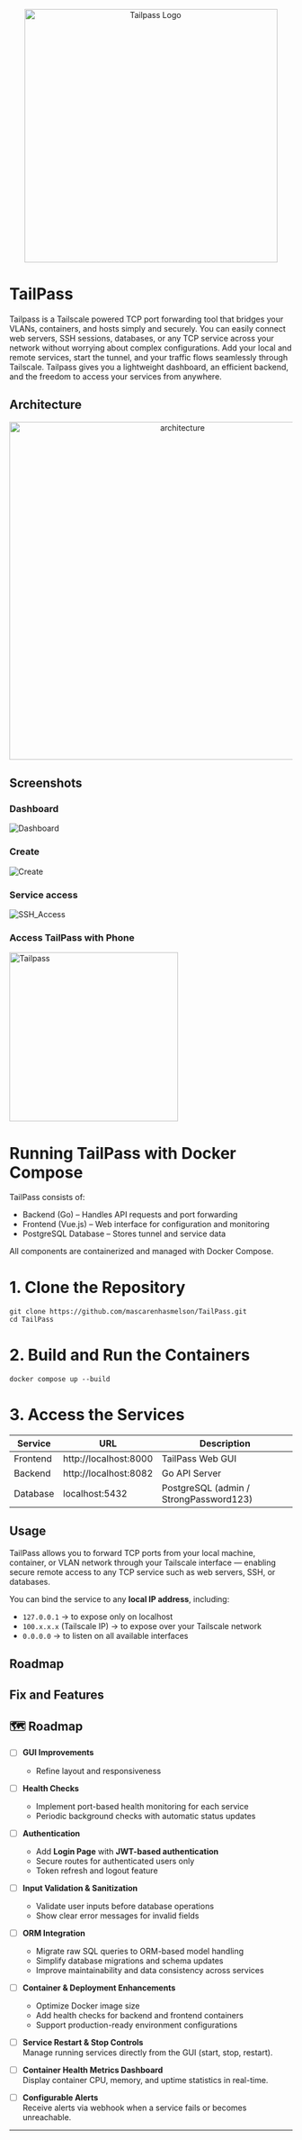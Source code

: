 <p align="center">
  <img src="images/tailpass.png" alt="Tailpass Logo" width="450">
</p>

# TailPass
Tailpass is a Tailscale powered TCP port forwarding tool that bridges your VLANs, containers, and hosts  simply and securely.
You can easily connect web servers, SSH sessions, databases, or any TCP service across your network without worrying about complex configurations.
Add your local and remote services, start the tunnel, and your traffic flows seamlessly through Tailscale. Tailpass gives you a lightweight dashboard, an efficient backend, and the freedom to access your services from anywhere.

## Architecture

<p align="center">
  <img src="images/Architecture.svg" alt="architecture" width="600">
</p>

## Screenshots

### Dashboard

![Dashboard](images/Dashboard.png)

### Create

![Create](images/Create.png)


### Service access

![SSH_Access](images/SSH_Access.png)


### Access TailPass with Phone

<p align="left">
  <img src="images/TailPass_with_termux.jpg" alt="Tailpass" width="300">
</p>

# Running TailPass with Docker Compose
TailPass consists of:
* Backend (Go) – Handles API requests and port forwarding
* Frontend (Vue.js) – Web interface for configuration and monitoring
* PostgreSQL Database – Stores tunnel and service data

All components are containerized and managed with Docker Compose.

# 1. Clone the Repository
```
git clone https://github.com/mascarenhasmelson/TailPass.git
cd TailPass
```
# 2. Build and Run the Containers

```
docker compose up --build
```

# 3. Access the Services

| Service  | URL                  | Description                          |
|-----------|---------------------|--------------------------------------|
| Frontend  | http://localhost:8000 | TailPass Web GUI                     |
| Backend   | http://localhost:8082 | Go API Server                        |
| Database  | localhost:5432        | PostgreSQL (admin / StrongPassword123) |

## Usage

TailPass allows you to forward TCP ports from your local machine, container, or VLAN network through your Tailscale interface — enabling secure remote access to any TCP service such as web servers, SSH, or databases.

You can bind the service to any **local IP address**, including:
- `127.0.0.1` → to expose only on localhost  
- `100.x.x.x` (Tailscale IP) → to expose over your Tailscale network  
- `0.0.0.0` → to listen on all available interfaces  

## Roadmap

Fix and Features
---

## 🗺️ Roadmap

- [ ] **GUI Improvements**
  - Refine layout and responsiveness  

- [ ] **Health Checks**
  - Implement port-based health monitoring for each service  
  - Periodic background checks with automatic status updates  

- [ ] **Authentication**
  - Add **Login Page** with **JWT-based authentication**  
  - Secure routes for authenticated users only  
  - Token refresh and logout feature  

- [ ] **Input Validation & Sanitization**
  - Validate user inputs before database operations  
  - Show clear error messages for invalid fields  

- [ ] **ORM Integration**
  - Migrate raw SQL queries to ORM-based model handling  
  - Simplify database migrations and schema updates  
  - Improve maintainability and data consistency across services  

- [ ] **Container & Deployment Enhancements**
  - Optimize Docker image size  
  - Add health checks for backend and frontend containers  
  - Support production-ready environment configurations

- [ ] **Service Restart & Stop Controls**  
  Manage running services directly from the GUI (start, stop, restart).  

- [ ] **Container Health Metrics Dashboard**  
  Display container CPU, memory, and uptime statistics in real-time.  

- [ ] **Configurable Alerts**  
  Receive alerts via webhook when a service fails or becomes unreachable.  

---
